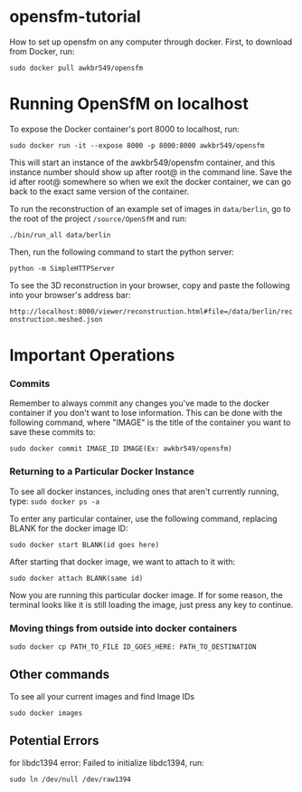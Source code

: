 # opensfm-tutorial
How to set up opensfm on any computer through docker.
First, to download from Docker, run:

`sudo docker pull awkbr549/opensfm`
# Running OpenSfM on localhost
To expose the Docker container's port 8000 to localhost, run:

`sudo docker run -it --expose 8000 -p 8000:8000 awkbr549/opensfm`

This will start an instance of the awkbr549/opensfm container, and this instance number should show up after root@ in the command line. Save the id after root@ somewhere so when we exit the docker container, we can go back to the exact same version of the container.

To run the reconstruction of an example set of images in `data/berlin`, go to the root of the project `/source/OpenSfM` and run:

`./bin/run_all data/berlin`

Then, run the following command to start the python server:

`python -m SimpleHTTPServer`

To see the 3D reconstruction in your browser, copy and paste the following into your browser's address bar:

`http://localhost:8000/viewer/reconstruction.html#file=/data/berlin/reconstruction.meshed.json`

# Important Operations
### Commits
Remember to always commit any changes you've made to the docker container if you don't want to lose information. This can be done with the following command, where "IMAGE" is the title of the container you want to save these commits to:

`sudo docker commit IMAGE_ID IMAGE(Ex: awkbr549/opensfm)`
### Returning to a Particular Docker Instance
To see all docker instances, including ones that aren't currently running, type:
`sudo docker ps -a`

To enter any particular container, use the following command, replacing BLANK for the docker image ID:

`sudo docker start BLANK(id goes here)`

After starting that docker image, we want to attach to it with:

`sudo docker attach BLANK(same id)`

Now you are running this particular docker image. If for some reason, the terminal looks like it is still loading the image, just press any key to continue.

### Moving things from outside into docker containers

`sudo docker cp PATH_TO_FILE ID_GOES_HERE: PATH_TO_DESTINATION`


## Other commands

To see all your current images and find Image IDs

`sudo docker images`


## Potential Errors

for libdc1394 error: Failed to initialize libdc1394, run:

`sudo ln /dev/null /dev/raw1394`


